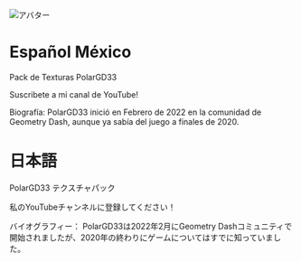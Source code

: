 ![アバター](https://github.com/user-attachments/assets/87978361-dfb9-4b6a-8341-d54b62a396b2)

# Español México
Pack de Texturas PolarGD33

Suscribete a mi canal de YouTube!

Biografía:
PolarGD33 inició en Febrero de 2022 en la comunidad de Geometry Dash, aunque ya sabía del juego a finales de 2020.

# 日本語
PolarGD33 テクスチャパック

私のYouTubeチャンネルに登録してください！

バイオグラフィー：
PolarGD33は2022年2月にGeometry Dashコミュニティで開始されましたが、2020年の終わりにゲームについてはすでに知っていました。
